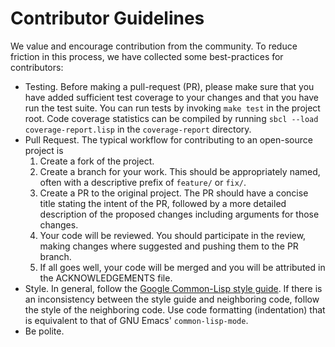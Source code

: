 # Contributor Guidelines

We value and encourage contribution from the community. To reduce
friction in this process, we have collected some best-practices for
contributors:

* Testing. Before making a pull-request (PR), please make sure that
  you have added sufficient test coverage to your changes and that you
  have run the test suite. You can run tests by invoking `make test` in
  the project root. Code coverage statistics can be compiled by
  running `sbcl --load coverage-report.lisp` in the `coverage-report`
  directory.
* Pull Request. The typical workflow for contributing to an
  open-source project is
  1. Create a fork of the project.
  2. Create a branch for your work. This should be appropriately
  named, often with a descriptive prefix of `feature/` or `fix/`.
  3. Create a PR to the original project. The PR should have a concise
     title stating the intent of the PR, followed by a more detailed
     description of the proposed changes including arguments for those
     changes.
  4. Your code will be reviewed. You should participate in the review,
     making changes where suggested and pushing them to the PR branch.
  5. If all goes well, your code will be merged and you will be
     attributed in the ACKNOWLEDGEMENTS file.
* Style. In general, follow the [Google Common-Lisp style guide](https://google.github.io/styleguide/lispguide.xml). If
  there is an inconsistency between the style guide and neighboring
  code, follow the style of the neighboring code. Use code formatting
  (indentation) that is equivalent to that of GNU Emacs'
  `common-lisp-mode`.
* Be polite.
